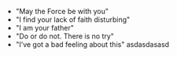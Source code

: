 * "May the Force be with you"
* "I find your lack of faith disturbing"
* "I am your father"
* "Do or do not. There is no try"
* "I’ve got a bad feeling about this"
asdasdasasd